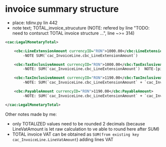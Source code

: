 # invoice summary structure

* place: tdinv.py lin 442
* note text; TOTAL_invoice_strucuture (NOTE: refered by line "TODO: need  to contsruct TOTAL invoice structure ...", line ~>= 314)
                



```xml
<cac:LegalMonetaryTotal>

    <cbc:LineExtensionAmount currencyID="RON">1000.00</cbc:LineExtensionAmount>
        -NOTE SUM(`cac_InvoiceLine.cbc_LineExtensionAmount`)

    <cbc:TaxExclusiveAmount currencyID="RON">1000.00</cbc:TaxExclusiveAmount>
        -NOTE: SUM(`cac_InvoiceLine.cbc_LineExtensionAmount`)  NOTE-[piu@240103] nu m-am prins inca care-i diferenta fata de item anterior, pentru ca aici este totalul mare al facturii...

    <cbc:TaxInclusiveAmount currencyID="RON">1190.00</cbc:TaxInclusiveAmount>
        -NOTE: SUM(`cac_InvoiceLine.cbc_LineExtensionAmount` + `cac_InvoiceLine.LineVatAmount`)

    <cbc:PayableAmount currencyID="RON">1190.00</cbc:PayableAmount>
        -NOTE: SUM(`cac_InvoiceLine.cbc_LineExtensionAmount` + `cac_InvoiceLine.LineVatAmount`)  NOTE-[piu@240103] nu m-am prins inca care-i diferenta fata de item anterior, pentru ca aici este totalul mare al facturii...

</cac:LegalMonetaryTotal>

```



Other notes made by me:

- only TOTALIZED values need to be rounded 2 decimals (because LineVatAmount is let raw calculation to ve able to round here after SUM)
- TOTAL invoice VAT can be obtained as `SUM(from existing key cac_InvoiceLine.LineVatAmount`) adding lines VAT


